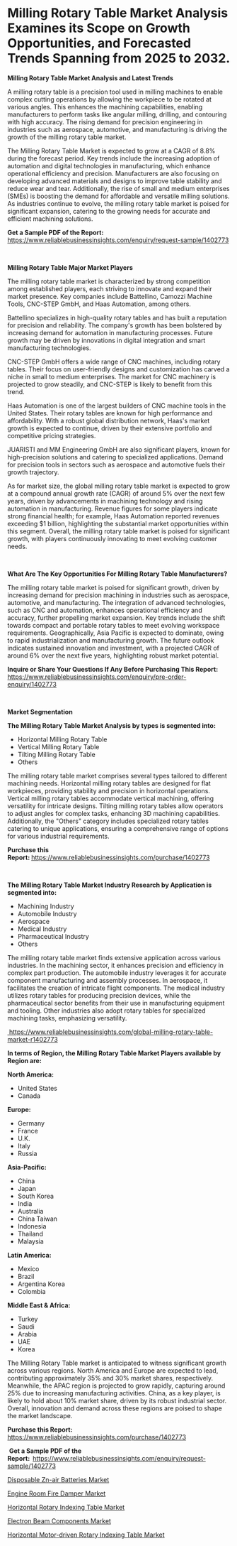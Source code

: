 <p><h1>Milling Rotary Table Market Analysis Examines its Scope on Growth Opportunities, and Forecasted Trends Spanning from 2025 to 2032.</h1></p><p><strong>Milling Rotary Table Market Analysis and Latest Trends</strong></p>
<p><p>A milling rotary table is a precision tool used in milling machines to enable complex cutting operations by allowing the workpiece to be rotated at various angles. This enhances the machining capabilities, enabling manufacturers to perform tasks like angular milling, drilling, and contouring with high accuracy. The rising demand for precision engineering in industries such as aerospace, automotive, and manufacturing is driving the growth of the milling rotary table market.</p><p>The Milling Rotary Table Market is expected to grow at a CAGR of 8.8% during the forecast period. Key trends include the increasing adoption of automation and digital technologies in manufacturing, which enhance operational efficiency and precision. Manufacturers are also focusing on developing advanced materials and designs to improve table stability and reduce wear and tear. Additionally, the rise of small and medium enterprises (SMEs) is boosting the demand for affordable and versatile milling solutions. As industries continue to evolve, the milling rotary table market is poised for significant expansion, catering to the growing needs for accurate and efficient machining solutions.</p></p>
<p><strong>Get a Sample PDF of the Report:&nbsp;</strong> <a href="https://www.reliablebusinessinsights.com/enquiry/request-sample/1402773?utm_campaign=1873&utm_medium=2&utm_source=Github&utm_content=ia&utm_term=12012025&utm_id=milling-rotary-table">https://www.reliablebusinessinsights.com/enquiry/request-sample/1402773</a></p>
<p>&nbsp;</p>
<p><strong>Milling Rotary Table Major Market Players</strong></p>
<p><p>The milling rotary table market is characterized by strong competition among established players, each striving to innovate and expand their market presence. Key companies include Battellino, Camozzi Machine Tools, CNC-STEP GmbH, and Haas Automation, among others.</p><p>Battellino specializes in high-quality rotary tables and has built a reputation for precision and reliability. The company's growth has been bolstered by increasing demand for automation in manufacturing processes. Future growth may be driven by innovations in digital integration and smart manufacturing technologies.</p><p>CNC-STEP GmbH offers a wide range of CNC machines, including rotary tables. Their focus on user-friendly designs and customization has carved a niche in small to medium enterprises. The market for CNC machinery is projected to grow steadily, and CNC-STEP is likely to benefit from this trend.</p><p>Haas Automation is one of the largest builders of CNC machine tools in the United States. Their rotary tables are known for high performance and affordability. With a robust global distribution network, Haas's market growth is expected to continue, driven by their extensive portfolio and competitive pricing strategies.</p><p>JUARISTI and MM Engineering GmbH are also significant players, known for high-precision solutions and catering to specialized applications. Demand for precision tools in sectors such as aerospace and automotive fuels their growth trajectory.</p><p>As for market size, the global milling rotary table market is expected to grow at a compound annual growth rate (CAGR) of around 5% over the next few years, driven by advancements in machining technology and rising automation in manufacturing. Revenue figures for some players indicate strong financial health; for example, Haas Automation reported revenues exceeding $1 billion, highlighting the substantial market opportunities within this segment. Overall, the milling rotary table market is poised for significant growth, with players continuously innovating to meet evolving customer needs.</p></p>
<p>&nbsp;</p>
<p><strong>What Are The Key Opportunities For Milling Rotary Table Manufacturers?</strong></p>
<p><p>The milling rotary table market is poised for significant growth, driven by increasing demand for precision machining in industries such as aerospace, automotive, and manufacturing. The integration of advanced technologies, such as CNC and automation, enhances operational efficiency and accuracy, further propelling market expansion. Key trends include the shift towards compact and portable rotary tables to meet evolving workspace requirements. Geographically, Asia Pacific is expected to dominate, owing to rapid industrialization and manufacturing growth. The future outlook indicates sustained innovation and investment, with a projected CAGR of around 6% over the next five years, highlighting robust market potential.</p></p>
<p><strong>Inquire or Share Your Questions If Any Before Purchasing This Report:</strong> <a href="https://www.reliablebusinessinsights.com/enquiry/pre-order-enquiry/1402773?utm_campaign=1873&utm_medium=2&utm_source=Github&utm_content=ia&utm_term=12012025&utm_id=milling-rotary-table">https://www.reliablebusinessinsights.com/enquiry/pre-order-enquiry/1402773</a></p>
<p>&nbsp;</p>
<p><strong>Market Segmentation</strong></p>
<p><strong>The Milling Rotary Table Market Analysis by types is segmented into:</strong></p>
<p><ul><li>Horizontal Milling Rotary Table</li><li>Vertical Milling Rotary Table</li><li>Tilting Milling Rotary Table</li><li>Others</li></ul></p>
<p><p>The milling rotary table market comprises several types tailored to different machining needs. Horizontal milling rotary tables are designed for flat workpieces, providing stability and precision in horizontal operations. Vertical milling rotary tables accommodate vertical machining, offering versatility for intricate designs. Tilting milling rotary tables allow operators to adjust angles for complex tasks, enhancing 3D machining capabilities. Additionally, the "Others" category includes specialized rotary tables catering to unique applications, ensuring a comprehensive range of options for various industrial requirements.</p></p>
<p><strong>Purchase this Report:&nbsp;</strong><a href="https://www.reliablebusinessinsights.com/purchase/1402773?utm_campaign=1873&utm_medium=2&utm_source=Github&utm_content=ia&utm_term=12012025&utm_id=milling-rotary-table">https://www.reliablebusinessinsights.com/purchase/1402773</a></p>
<p>&nbsp;</p>
<p><strong>The Milling Rotary Table Market Industry Research by Application is segmented into:</strong></p>
<p><ul><li>Machining Industry</li><li>Automobile Industry</li><li>Aerospace</li><li>Medical Industry</li><li>Pharmaceutical Industry</li><li>Others</li></ul></p>
<p><p>The milling rotary table market finds extensive application across various industries. In the machining sector, it enhances precision and efficiency in complex part production. The automobile industry leverages it for accurate component manufacturing and assembly processes. In aerospace, it facilitates the creation of intricate flight components. The medical industry utilizes rotary tables for producing precision devices, while the pharmaceutical sector benefits from their use in manufacturing equipment and tooling. Other industries also adopt rotary tables for specialized machining tasks, emphasizing versatility.</p></p>
<p><a href="https://www.reliablebusinessinsights.com/global-milling-rotary-table-market-r1402773?utm_campaign=1873&utm_medium=2&utm_source=Github&utm_content=ia&utm_term=12012025&utm_id=milling-rotary-table">&nbsp;https://www.reliablebusinessinsights.com/global-milling-rotary-table-market-r1402773</a></p>
<p><strong>In terms of Region, the Milling Rotary Table Market Players available by Region are:</strong></p>
<p>
    <p> <strong> North America: </strong>
        <ul>
            <li>United States</li>
            <li>Canada</li>
        </ul>
        </p> 
    <p> <strong> Europe: </strong>
        <ul>
            <li>Germany</li>
            <li>France</li>
            <li>U.K.</li>
            <li>Italy</li>
            <li>Russia</li>
        </ul>
        </p> 
    <p> <strong> Asia-Pacific: </strong>
        <ul>
            <li>China</li>
            <li>Japan</li>
            <li>South Korea</li>
            <li>India</li>
            <li>Australia</li>
            <li>China Taiwan</li>
            <li>Indonesia</li>
            <li>Thailand</li>
            <li>Malaysia</li>
        </ul>
        </p> 
    <p> <strong> Latin America: </strong>
        <ul>
            <li>Mexico</li>
            <li>Brazil</li>
            <li>Argentina Korea</li>
            <li>Colombia</li>
        </ul>
        </p> 
    <p> <strong> Middle East & Africa: </strong>
        <ul>
            <li>Turkey</li>
            <li>Saudi</li>
            <li>Arabia</li>
            <li>UAE</li>
            <li>Korea</li>
        </ul>
    </p>
    </p>
<p><p>The Milling Rotary Table market is anticipated to witness significant growth across various regions. North America and Europe are expected to lead, contributing approximately 35% and 30% market shares, respectively. Meanwhile, the APAC region is projected to grow rapidly, capturing around 25% due to increasing manufacturing activities. China, as a key player, is likely to hold about 10% market share, driven by its robust industrial sector. Overall, innovation and demand across these regions are poised to shape the market landscape.</p></p>
<p><strong>Purchase this Report: </strong><a href="https://www.reliablebusinessinsights.com/purchase/1402773?utm_campaign=1873&utm_medium=2&utm_source=Github&utm_content=ia&utm_term=12012025&utm_id=milling-rotary-table">https://www.reliablebusinessinsights.com/purchase/1402773</a></p>
<p>&nbsp;<strong>Get a Sample PDF of the Report:&nbsp;&nbsp;</strong><a href="https://www.reliablebusinessinsights.com/enquiry/request-sample/1402773?utm_campaign=1873&utm_medium=2&utm_source=Github&utm_content=ia&utm_term=12012025&utm_id=milling-rotary-table">https://www.reliablebusinessinsights.com/enquiry/request-sample/1402773</a></p>
<p><strong></strong></p>
<p><p><a href="https://www.linkedin.com/pulse/disposable-zn-air-batteries-market-analysis-report-2025-2032-m6wwf?utm_campaign=1873&utm_medium=2&utm_source=Github&utm_content=ia&utm_term=12012025&utm_id=milling-rotary-table">Disposable Zn-air Batteries Market</a></p><p><a href="https://www.linkedin.com/pulse/engine-room-fire-damper-market-size-share-trends-analysis-report-gu7cf?utm_campaign=1873&utm_medium=2&utm_source=Github&utm_content=ia&utm_term=12012025&utm_id=milling-rotary-table">Engine Room Fire Damper Market</a></p><p><a href="https://github.com/triattwood9919/Market-Research-Report-List-1/blob/main/horizontal-rotary-indexing-table-market.md?utm_campaign=1873&utm_medium=2&utm_source=Github&utm_content=ia&utm_term=12012025&utm_id=milling-rotary-table">Horizontal Rotary Indexing Table Market</a></p><p><a href="https://www.linkedin.com/pulse/electron-beam-components-market-report-exploring-growth-trends-sowof?utm_campaign=1873&utm_medium=2&utm_source=Github&utm_content=ia&utm_term=12012025&utm_id=milling-rotary-table">Electron Beam Components Market</a></p><p><a href="https://github.com/stillsfloria19981/Market-Research-Report-List-1/blob/main/horizontal-motor-driven-rotary-indexing-table-market.md?utm_campaign=1873&utm_medium=2&utm_source=Github&utm_content=ia&utm_term=12012025&utm_id=milling-rotary-table">Horizontal Motor-driven Rotary Indexing Table Market</a></p></p>